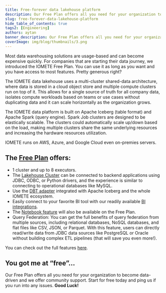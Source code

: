 ```yaml
---
title: Free-forever data lakehouse platform
description: Our Free Plan offers all you need for your organization to become data-driven and we offer community support. Start for free today
slug: free-forever-data-lakehouse-platform
hide_table_of_contents: true
tags2: [Engineering]
authors: aytan
banner_description: Our Free Plan offers all you need for your organization to become data-driven
coverImage: img/blog/thumbnails/3.png
---
```


Most data warehousing solutions are usage-based and can become expensive quickly. For companies that are starting their data journey, we introduced the IOMETE Free Plan. You can use it as long as you want and you have access to most features. Pretty generous right?

<!-- truncate -->

The IOMETE data lakehouse uses a multi-cluster shared-data architecture, where data is stored in a cloud object store and multiple compute clusters run on top of it. This allows for a single source of truth for all company data, isolates compute workloads based on teams or use cases without duplicating data and it can scale horizontally as the organization grows.

The IOMETE data platform is built on Apache Iceberg (table format) and Apache Spark (query engine). Spark Job clusters are designed to be elastically scalable. The clusters could automatically scale up/down based on the load, making multiple clusters share the same underlying resources and increasing the hardware resources utilization.

IOMETE runs on AWS, Azure, and Google Cloud even on-premies servers.

## The [Free Plan](https://iomete.com/pricing) offers:

- 1 cluster and up to 8 executors.
- The [Lakehouse Cluster](/docs/user-guide/virtual-lakehouses) can be connected to backend applications using JDBC, ODBC, or Python drivers, and the experience is similar to connecting to operational databases like MySQL.
- Use the [DBT adapter](/docs/guides/dbt/getting-started-with-iomete-dbt) integrated with Apache Iceberg and the whole IOMETE ecosystem.
- Easily connect to your favorite BI tool with our readily available [BI integrations](/docs/guides).
- The [Notebook feature](/docs/starting-with-notebook) will also be available on the Free Plan.
- Query Federation: You can get the full benefits of query federation from multiple sources, including relational databases, NoSQL databases, and flat files like CSV, JSON, or Parquet. With this feature, users can directly read/write data from JDBC data sources like PostgreSQL or Oracle without building complex ETL pipelines (that will save you even more!).

You can check out the full features [here](https://iomete.com/pricing).

## You got me at “free”…

Our Free Plan offers all you need for your organization to become data-driven and we offer community support. Start for free today and ping us if you run into any issues. **Good Luck!**
